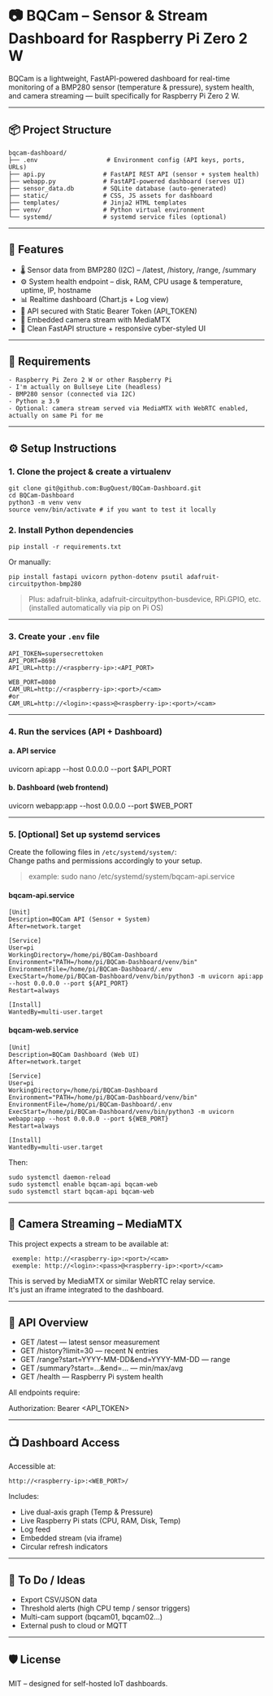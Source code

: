 # 📷 BQCam – Sensor & Stream Dashboard for Raspberry Pi Zero 2 W

BQCam is a lightweight, FastAPI-powered dashboard for real-time monitoring of a BMP280 sensor (temperature & pressure),
system health, and camera streaming — built specifically for Raspberry Pi Zero 2 W.

---

## 📦 Project Structure

```
bqcam-dashboard/
├── .env                   # Environment config (API keys, ports, URLs)
├── api.py                # FastAPI REST API (sensor + system health)
├── webapp.py             # FastAPI-powered dashboard (serves UI)
├── sensor_data.db        # SQLite database (auto-generated)
├── static/               # CSS, JS assets for dashboard
├── templates/            # Jinja2 HTML templates
├── venv/                 # Python virtual environment
└── systemd/              # systemd service files (optional)
```

---

## 🚀 Features

- 🌡 Sensor data from BMP280 (I2C) – /latest, /history, /range, /summary
- ⚙️ System health endpoint – disk, RAM, CPU usage & temperature, uptime, IP, hostname
- 📊 Realtime dashboard (Chart.js + Log view)
- 🔐 API secured with Static Bearer Token (API_TOKEN)
- 🎥 Embedded camera stream with MediaMTX
- 🧠 Clean FastAPI structure + responsive cyber-styled UI

---

## 🧪 Requirements

```
- Raspberry Pi Zero 2 W or other Raspberry Pi
- I'm actually on Bullseye Lite (headless)
- BMP280 sensor (connected via I2C)
- Python ≥ 3.9
- Optional: camera stream served via MediaMTX with WebRTC enabled, actually on same Pi for me
```

---

## ⚙️ Setup Instructions

### 1. Clone the project & create a virtualenv

```shell
git clone git@github.com:BugQuest/BQCam-Dashboard.git
cd BQCam-Dashboard
python3 -m venv venv
source venv/bin/activate # if you want to test it locally
```

### 2. Install Python dependencies

```shell
pip install -r requirements.txt
```

Or manually:

```shell
pip install fastapi uvicorn python-dotenv psutil adafruit-circuitpython-bmp280
```

> Plus: adafruit-blinka, adafruit-circuitpython-busdevice, RPi.GPIO, etc. (installed automatically via pip on Pi OS)

---

### 3. Create your `.env` file

```dotenv
API_TOKEN=supersecrettoken  
API_PORT=8698  
API_URL=http://<raspberry-ip>:<API_PORT>

WEB_PORT=8080  
CAM_URL=http://<raspberry-ip>:<port>/<cam>
#or
CAM_URL=http://<login>:<pass>@<raspberry-ip>:<port>/<cam>
```

---

### 4. Run the services (API + Dashboard)

#### a. API service

uvicorn api:app --host 0.0.0.0 --port $API_PORT

#### b. Dashboard (web frontend)

uvicorn webapp:app --host 0.0.0.0 --port $WEB_PORT

---

### 5. [Optional] Set up systemd services

Create the following files in `/etc/systemd/system/`:  
Change paths and permissions accordingly to your setup.

> example: sudo nano /etc/systemd/system/bqcam-api.service

#### bqcam-api.service

```
[Unit]  
Description=BQCam API (Sensor + System)  
After=network.target

[Service]  
User=pi  
WorkingDirectory=/home/pi/BQCam-Dashboard  
Environment="PATH=/home/pi/BQCam-Dashboard/venv/bin"  
EnvironmentFile=/home/pi/BQCam-Dashboard/.env  
ExecStart=/home/pi/BQCam-Dashboard/venv/bin/python3 -m uvicorn api:app --host 0.0.0.0 --port ${API_PORT}  
Restart=always

[Install]  
WantedBy=multi-user.target
```

#### bqcam-web.service

```
[Unit]  
Description=BQCam Dashboard (Web UI)  
After=network.target

[Service]  
User=pi  
WorkingDirectory=/home/pi/BQCam-Dashboard  
Environment="PATH=/home/pi/BQCam-Dashboard/venv/bin"  
EnvironmentFile=/home/pi/BQCam-Dashboard/.env  
ExecStart=/home/pi/BQCam-Dashboard/venv/bin/python3 -m uvicorn webapp:app --host 0.0.0.0 --port ${WEB_PORT}  
Restart=always

[Install]  
WantedBy=multi-user.target
```

Then:

```shell
sudo systemctl daemon-reload  
sudo systemctl enable bqcam-api bqcam-web  
sudo systemctl start bqcam-api bqcam-web
```

---

## 📡 Camera Streaming – MediaMTX

This project expects a stream to be available at:

```
 exemple: http://<raspberry-ip>:<port>/<cam>  
 exemple: http://<login>:<pass>@<raspberry-ip>:<port>/<cam>
```

This is served by MediaMTX or similar WebRTC relay service.  
It's just an iframe integrated to the dashboard.

---

## 📡 API Overview

- GET /latest — latest sensor measurement
- GET /history?limit=30 — recent N entries
- GET /range?start=YYYY-MM-DD&end=YYYY-MM-DD — range
- GET /summary?start=...&end=... — min/max/avg
- GET /health — Raspberry Pi system health

All endpoints require:

Authorization: Bearer <API_TOKEN>

---

## 📺 Dashboard Access

Accessible at:

```
http://<raspberry-ip>:<WEB_PORT>/
```

Includes:

- Live dual-axis graph (Temp & Pressure)
- Live Raspberry Pi stats (CPU, RAM, Disk, Temp)
- Log feed
- Embedded stream (via iframe)
- Circular refresh indicators

---

## 🧼 To Do / Ideas

- Export CSV/JSON data
- Threshold alerts (high CPU temp / sensor triggers)
- Multi-cam support (bqcam01, bqcam02…)
- External push to cloud or MQTT

---

## 🛡 License

MIT – designed for self-hosted IoT dashboards.
